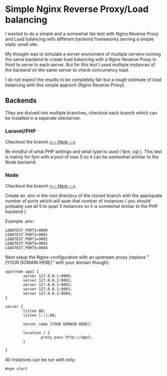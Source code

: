 # Simple Nginx Reverse Proxy/Load balancing

I wanted to do a simple and a somewhat fair test with Nginx Reverse Proxy and Load balancing with different backend frameworks serving a simple static small site.

My thought was to simulate a server enviroment of multiple servers running the same backend to create load balancing with a Nginx Reverse Proxy in front to serve to each
server. But for this test I used multiple instances of the backend on the same server to check concurrency load.

I do not expect the results to be completely fair but a rough estimate of load balancing with this simple approch (Nginx Reverse Proxy).

## Backends

They are divived into multiple branches, checkout each branch which can be installed in a seperate site/server.

### Laravel/PHP

Checkout the branch [>-- Here --<](https://github.com/fredrikspannar/nginx-simple-loadtest/tree/backend-laravel)

Be mindful of what PHP settings and what type is used ( fpm, cgi ). This test is mainly for fpm with a pool of max 5 so
it can be somewhat similiar to the Node backend.

### Node

Checkout the branch [>-- Here --<](https://github.com/fredrikspannar/nginx-simple-loadtest/tree/backend-node)

Create an .env in the root directory of the cloned branch with the appropiate number of ports which will span that number of instances ( you should probably use all 5 to span 5 instances
so it is somewhat similar to the PHP backend )

Example .env:

```
LOADTEST_PORT1=9000
LOADTEST_PORT2=9001
LOADTEST_PORT3=9002
LOADTEST_PORT4=9003
LOADTEST_PORT5=9004
```

Next setup the Nginx-configuration with an upstream proxy (replace "[YOUR DOMAIN HERE]" with your domain though):

```
upstream app1 {
        server 127.0.0.1:9000;
        server 127.0.0.1:9001;
        server 127.0.0.1:9002;
        server 127.0.0.1:9003;
        server 127.0.0.1:9004;
}

server {
        listen 80;
        listen [::]:80;

        server_name [YOUR DOMAIN HERE];

        location / {
                proxy_pass http://app1;
        }

}

```

All instances can be run with only:

```
#npm start
```